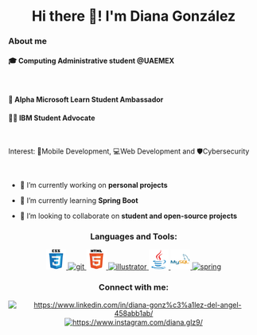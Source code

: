 <h1 align="center">Hi there 👋! I'm Diana González</h1>
<h3>About me</h3>
<h4>🎓 Computing Administrative student @UAEMEX</h4>
<p aling="left"><img ="[https://studentambassadors.microsoft.com/Assets/Badge/LevelAlpha.png](https://camo.githubusercontent.com/b396fda3c50ba27ff9d72f78fb99d140121b852f3fafb617820f345c0539fbee/68747470733a2f2f6d65646961342e67697068792e636f6d2f6d656469612f4c724d427875564b714448434f4a373966502f67697068792e6769663f6369643d6563663035653437776a727930743736686f306c77707171726d67786a6269677366627639356a38756d386873766877267269643d67697068792e6769662663743d73)">
<h4>🏅 Alpha Microsoft Learn Student Ambassador</h4>
<h4>👩‍💻 IBM Student Advocate</h4>

<br>
<p>Interest: 📱Mobile Development, 💻Web Development and 🛡️Cybersecurity</p><br>

- 🔭 I’m currently working on **personal projects**

- 🌱 I’m currently learning **Spring Boot**

- 👯 I’m looking to collaborate on **student and open-source projects**

<h3 align="center">Languages and Tools:</h3>
<p align="center"> <a href="https://www.w3schools.com/css/" target="_blank" rel="noreferrer"> <img src="https://raw.githubusercontent.com/devicons/devicon/master/icons/css3/css3-original-wordmark.svg" alt="css3" width="40" height="40"/> </a> <a href="https://git-scm.com/" target="_blank" rel="noreferrer"> <img src="https://www.vectorlogo.zone/logos/git-scm/git-scm-icon.svg" alt="git" width="40" height="40"/> </a> <a href="https://www.w3.org/html/" target="_blank" rel="noreferrer"> <img src="https://raw.githubusercontent.com/devicons/devicon/master/icons/html5/html5-original-wordmark.svg" alt="html5" width="40" height="40"/> </a> <a href="https://www.adobe.com/in/products/illustrator.html" target="_blank" rel="noreferrer"> <img src="https://www.vectorlogo.zone/logos/adobe_illustrator/adobe_illustrator-icon.svg" alt="illustrator" width="40" height="40"/> </a> <a href="https://www.java.com" target="_blank" rel="noreferrer"> <img src="https://raw.githubusercontent.com/devicons/devicon/master/icons/java/java-original.svg" alt="java" width="40" height="40"/> </a> <a href="https://www.mysql.com/" target="_blank" rel="noreferrer"> <img src="https://raw.githubusercontent.com/devicons/devicon/master/icons/mysql/mysql-original-wordmark.svg" alt="mysql" width="40" height="40"/> </a> <a href="https://spring.io/" target="_blank" rel="noreferrer"> <img src="https://www.vectorlogo.zone/logos/springio/springio-icon.svg" alt="spring" width="40" height="40"/> </a> </p>

<h3 align="center">Connect with me:</h3>
<p align="center">
<a href="https://linkedin.com/in/https://www.linkedin.com/in/diana-gonz%c3%a1lez-del-angel-458abb1ab/" target="blank"><img align="center" src="https://raw.githubusercontent.com/rahuldkjain/github-profile-readme-generator/master/src/images/icons/Social/linked-in-alt.svg" alt="https://www.linkedin.com/in/diana-gonz%c3%a1lez-del-angel-458abb1ab/" height="30" width="40" /></a>
<a href="https://instagram.com/https://www.instagram.com/diana.glz9/" target="blank"><img align="center" src="https://raw.githubusercontent.com/rahuldkjain/github-profile-readme-generator/master/src/images/icons/Social/instagram.svg" alt="https://www.instagram.com/diana.glz9/" height="30" width="40" /></a>
</p>


